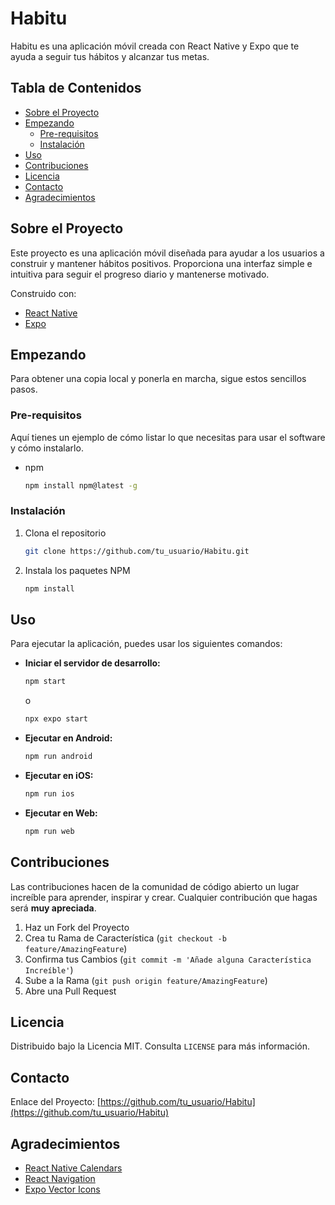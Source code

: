 # Habitu

Habitu es una aplicación móvil creada con React Native y Expo que te ayuda a seguir tus hábitos y alcanzar tus metas.

## Tabla de Contenidos

* [Sobre el Proyecto](#sobre-el-proyecto)
* [Empezando](#empezando)
  * [Pre-requisitos](#pre-requisitos)
  * [Instalación](#instalación)
* [Uso](#uso)
* [Contribuciones](#contribuciones)
* [Licencia](#licencia)
* [Contacto](#contacto)
* [Agradecimientos](#agradecimientos)

## Sobre el Proyecto

Este proyecto es una aplicación móvil diseñada para ayudar a los usuarios a construir y mantener hábitos positivos. Proporciona una interfaz simple e intuitiva para seguir el progreso diario y mantenerse motivado.

Construido con:

* [React Native](https://reactnative.dev/)
* [Expo](https://expo.dev/)

## Empezando

Para obtener una copia local y ponerla en marcha, sigue estos sencillos pasos.

### Pre-requisitos

Aquí tienes un ejemplo de cómo listar lo que necesitas para usar el software y cómo instalarlo.
* npm
  ```sh
  npm install npm@latest -g
  ```

### Instalación

1. Clona el repositorio
   ```sh
   git clone https://github.com/tu_usuario/Habitu.git
   ```
2. Instala los paquetes NPM
   ```sh
   npm install
   ```

## Uso

Para ejecutar la aplicación, puedes usar los siguientes comandos:

* **Iniciar el servidor de desarrollo:**
  ```sh
  npm start
  ```
  o
  ```sh
  npx expo start
  ```

* **Ejecutar en Android:**
  ```sh
  npm run android
  ```

* **Ejecutar en iOS:**
  ```sh
  npm run ios
  ```

* **Ejecutar en Web:**
  ```sh
  npm run web
  ```

## Contribuciones

Las contribuciones hacen de la comunidad de código abierto un lugar increíble para aprender, inspirar y crear. Cualquier contribución que hagas será **muy apreciada**.

1. Haz un Fork del Proyecto
2. Crea tu Rama de Característica (`git checkout -b feature/AmazingFeature`)
3. Confirma tus Cambios (`git commit -m 'Añade alguna Característica Increíble'`)
4. Sube a la Rama (`git push origin feature/AmazingFeature`)
5. Abre una Pull Request

## Licencia

Distribuido bajo la Licencia MIT. Consulta `LICENSE` para más información.

## Contacto

Enlace del Proyecto: [https://github.com/tu_usuario/Habitu](https://github.com/tu_usuario/Habitu)

## Agradecimientos

* [React Native Calendars](https://github.com/wix/react-native-calendars)
* [React Navigation](https://reactnavigation.org/)
* [Expo Vector Icons](https://docs.expo.dev/guides/icons/)